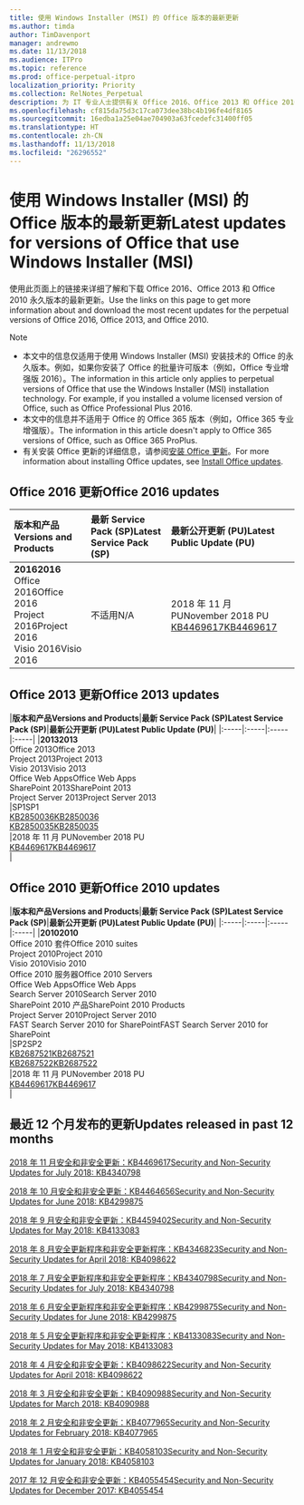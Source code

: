 ```yaml
---
title: 使用 Windows Installer (MSI) 的 Office 版本的最新更新
ms.author: timda
author: TimDavenport
manager: andrewmo
ms.date: 11/13/2018
ms.audience: ITPro
ms.topic: reference
ms.prod: office-perpetual-itpro
localization_priority: Priority
ms.collection: RelNotes_Perpetual
description: 为 IT 专业人士提供有关 Office 2016、Office 2013 和 Office 2010 永久版本的最新更新信息的链接
ms.openlocfilehash: cf815da75d3c17ca073dee38bc4b196fe4df8165
ms.sourcegitcommit: 16edba1a25e04ae704903a63fcedefc31400ff05
ms.translationtype: HT
ms.contentlocale: zh-CN
ms.lasthandoff: 11/13/2018
ms.locfileid: "26296552"
---
```

# <a name="latest-updates-for-versions-of-office-that-use-windows-installer-msi"></a><span data-ttu-id="24957-103">使用 Windows Installer (MSI) 的 Office 版本的最新更新</span><span class="sxs-lookup"><span data-stu-id="24957-103">Latest updates for versions of Office that use Windows Installer (MSI)</span></span>

<span data-ttu-id="24957-104">使用此页面上的链接来详细了解和下载 Office 2016、Office 2013 和 Office 2010 永久版本的最新更新。</span><span class="sxs-lookup"><span data-stu-id="24957-104">Use the links on this page to get more information about and download the most recent updates for the perpetual versions of Office 2016, Office 2013, and Office 2010.</span></span>
  
 
> [!NOTE]
> - <span data-ttu-id="24957-p101">本文中的信息仅适用于使用 Windows Installer (MSI) 安装技术的 Office 的永久版本。例如，如果你安装了 Office 的批量许可版本（例如，Office 专业增强版 2016）。</span><span class="sxs-lookup"><span data-stu-id="24957-p101">The information in this article only applies to perpetual versions of Office that use the Windows Installer (MSI) installation technology. For example, if you installed a volume licensed version of Office, such as Office Professional Plus 2016.</span></span>
> - <span data-ttu-id="24957-107">本文中的信息并不适用于 Office 的 Office 365 版本（例如，Office 365 专业增强版）。</span><span class="sxs-lookup"><span data-stu-id="24957-107">The information in this article doesn't apply to Office 365 versions of Office, such as Office 365 ProPlus.</span></span>
> - <span data-ttu-id="24957-108">有关安装 Office 更新的详细信息，请参阅[安装 Office 更新](https://support.office.com/article/2ab296f3-7f03-43a2-8e50-46de917611c5)。</span><span class="sxs-lookup"><span data-stu-id="24957-108">For more information about installing Office updates, see [Install Office updates](https://support.office.com/article/2ab296f3-7f03-43a2-8e50-46de917611c5).</span></span> 


## <a name="office-2016-updates"></a><span data-ttu-id="24957-109">Office 2016 更新</span><span class="sxs-lookup"><span data-stu-id="24957-109">Office 2016 updates</span></span>

|<span data-ttu-id="24957-110">**版本和产品**</span><span class="sxs-lookup"><span data-stu-id="24957-110">**Versions and Products**</span></span>|<span data-ttu-id="24957-111">**最新 Service Pack (SP)**</span><span class="sxs-lookup"><span data-stu-id="24957-111">**Latest Service Pack (SP)**</span></span>|<span data-ttu-id="24957-112">**最新公开更新 (PU)**</span><span class="sxs-lookup"><span data-stu-id="24957-112">**Latest Public Update (PU)**</span></span>|
|:-----|:-----|:-----|
|<span data-ttu-id="24957-113">**2016**</span><span class="sxs-lookup"><span data-stu-id="24957-113">**2016**</span></span> <br/> <span data-ttu-id="24957-114">Office 2016</span><span class="sxs-lookup"><span data-stu-id="24957-114">Office 2016</span></span>  <br/> <span data-ttu-id="24957-115">Project 2016</span><span class="sxs-lookup"><span data-stu-id="24957-115">Project 2016</span></span>  <br/> <span data-ttu-id="24957-116">Visio 2016</span><span class="sxs-lookup"><span data-stu-id="24957-116">Visio 2016</span></span>  <br/> |<span data-ttu-id="24957-117">不适用</span><span class="sxs-lookup"><span data-stu-id="24957-117">N/A</span></span>  <br/> |<span data-ttu-id="24957-118">2018 年 11 月 PU</span><span class="sxs-lookup"><span data-stu-id="24957-118">November 2018 PU</span></span>  <br/> [<span data-ttu-id="24957-119">KB4469617</span><span class="sxs-lookup"><span data-stu-id="24957-119">KB4469617</span></span>](https://support.microsoft.com/help/4469617) <br/> |
   
## <a name="office-2013-updates"></a><span data-ttu-id="24957-120">Office 2013 更新</span><span class="sxs-lookup"><span data-stu-id="24957-120">Office 2013 updates</span></span>

|<span data-ttu-id="24957-121">**版本和产品**</span><span class="sxs-lookup"><span data-stu-id="24957-121">**Versions and Products**</span></span>|<span data-ttu-id="24957-122">**最新 Service Pack (SP)**</span><span class="sxs-lookup"><span data-stu-id="24957-122">**Latest Service Pack (SP)**</span></span>|<span data-ttu-id="24957-123">**最新公开更新 (PU)**</span><span class="sxs-lookup"><span data-stu-id="24957-123">**Latest Public Update (PU)**</span></span>|
|:-----|:-----|:-----|:-----|
|<span data-ttu-id="24957-124">**2013**</span><span class="sxs-lookup"><span data-stu-id="24957-124">**2013**</span></span> <br/> <span data-ttu-id="24957-125">Office 2013</span><span class="sxs-lookup"><span data-stu-id="24957-125">Office 2013</span></span>  <br/> <span data-ttu-id="24957-126">Project 2013</span><span class="sxs-lookup"><span data-stu-id="24957-126">Project 2013</span></span>  <br/> <span data-ttu-id="24957-127">Visio 2013</span><span class="sxs-lookup"><span data-stu-id="24957-127">Visio 2013</span></span>  <br/> <span data-ttu-id="24957-128">Office Web Apps</span><span class="sxs-lookup"><span data-stu-id="24957-128">Office Web Apps</span></span>  <br/> <span data-ttu-id="24957-129">SharePoint 2013</span><span class="sxs-lookup"><span data-stu-id="24957-129">SharePoint 2013</span></span>  <br/> <span data-ttu-id="24957-130">Project Server 2013</span><span class="sxs-lookup"><span data-stu-id="24957-130">Project Server 2013</span></span>  <br/> |<span data-ttu-id="24957-131">SP1</span><span class="sxs-lookup"><span data-stu-id="24957-131">SP1</span></span> <br/> [<span data-ttu-id="24957-132">KB2850036</span><span class="sxs-lookup"><span data-stu-id="24957-132">KB2850036</span></span>](https://support.microsoft.com/kb/2850036) <br/>[<span data-ttu-id="24957-133">KB2850035</span><span class="sxs-lookup"><span data-stu-id="24957-133">KB2850035</span></span>](https://support.microsoft.com/kb/2850035) <br/> |<span data-ttu-id="24957-134">2018 年 11 月 PU</span><span class="sxs-lookup"><span data-stu-id="24957-134">November 2018 PU</span></span>  <br/> [<span data-ttu-id="24957-135">KB4469617</span><span class="sxs-lookup"><span data-stu-id="24957-135">KB4469617</span></span>](https://support.microsoft.com/help/4469617) <br/> |
   
## <a name="office-2010-updates"></a><span data-ttu-id="24957-136">Office 2010 更新</span><span class="sxs-lookup"><span data-stu-id="24957-136">Office 2010 updates</span></span>

|<span data-ttu-id="24957-137">**版本和产品**</span><span class="sxs-lookup"><span data-stu-id="24957-137">**Versions and Products**</span></span>|<span data-ttu-id="24957-138">**最新 Service Pack (SP)**</span><span class="sxs-lookup"><span data-stu-id="24957-138">**Latest Service Pack (SP)**</span></span>|<span data-ttu-id="24957-139">**最新公开更新 (PU)**</span><span class="sxs-lookup"><span data-stu-id="24957-139">**Latest Public Update (PU)**</span></span>|
|:-----|:-----|:-----|:-----|
|<span data-ttu-id="24957-140">**2010**</span><span class="sxs-lookup"><span data-stu-id="24957-140">**2010**</span></span> <br/> <span data-ttu-id="24957-141">Office 2010 套件</span><span class="sxs-lookup"><span data-stu-id="24957-141">Office 2010 suites</span></span>  <br/> <span data-ttu-id="24957-142">Project 2010</span><span class="sxs-lookup"><span data-stu-id="24957-142">Project 2010</span></span>  <br/> <span data-ttu-id="24957-143">Visio 2010</span><span class="sxs-lookup"><span data-stu-id="24957-143">Visio 2010</span></span>  <br/> <span data-ttu-id="24957-144">Office 2010 服务器</span><span class="sxs-lookup"><span data-stu-id="24957-144">Office 2010 Servers</span></span>  <br/> <span data-ttu-id="24957-145">Office Web Apps</span><span class="sxs-lookup"><span data-stu-id="24957-145">Office Web Apps</span></span>  <br/> <span data-ttu-id="24957-146">Search Server 2010</span><span class="sxs-lookup"><span data-stu-id="24957-146">Search Server 2010</span></span>  <br/> <span data-ttu-id="24957-147">SharePoint 2010 产品</span><span class="sxs-lookup"><span data-stu-id="24957-147">SharePoint 2010 Products</span></span>  <br/> <span data-ttu-id="24957-148">Project Server 2010</span><span class="sxs-lookup"><span data-stu-id="24957-148">Project Server 2010</span></span>  <br/> <span data-ttu-id="24957-149">FAST Search Server 2010 for SharePoint</span><span class="sxs-lookup"><span data-stu-id="24957-149">FAST Search Server 2010 for SharePoint</span></span>  <br/> |<span data-ttu-id="24957-150">SP2</span><span class="sxs-lookup"><span data-stu-id="24957-150">SP2</span></span> <br/>[<span data-ttu-id="24957-151">KB2687521</span><span class="sxs-lookup"><span data-stu-id="24957-151">KB2687521</span></span>](https://support.microsoft.com/kb/2687521) <br/> [<span data-ttu-id="24957-152">KB2687522</span><span class="sxs-lookup"><span data-stu-id="24957-152">KB2687522</span></span>](https://support.microsoft.com/kb/2687522) <br/> |<span data-ttu-id="24957-153">2018 年 11 月 PU</span><span class="sxs-lookup"><span data-stu-id="24957-153">November 2018 PU</span></span> <br/>[<span data-ttu-id="24957-154">KB4469617</span><span class="sxs-lookup"><span data-stu-id="24957-154">KB4469617</span></span>](https://support.microsoft.com/help/4469617) <br/>|
   

   
## <a name="updates-released-in-past-12-months"></a><span data-ttu-id="24957-155">最近 12 个月发布的更新</span><span class="sxs-lookup"><span data-stu-id="24957-155">Updates released in past 12 months</span></span>

[<span data-ttu-id="24957-156">2018 年 11 月安全和非安全更新：KB4469617</span><span class="sxs-lookup"><span data-stu-id="24957-156">Security and Non-Security Updates for July 2018: KB4340798</span></span>](https://support.microsoft.com/help/4469617)

[<span data-ttu-id="24957-157">2018 年 10 月安全和非安全更新：KB4464656</span><span class="sxs-lookup"><span data-stu-id="24957-157">Security and Non-Security Updates for June 2018: KB4299875</span></span>](https://support.microsoft.com/help/4464656)

[<span data-ttu-id="24957-158">2018 年 9 月安全和非安全更新：KB4459402</span><span class="sxs-lookup"><span data-stu-id="24957-158">Security and Non-Security Updates for May 2018: KB4133083 </span></span>](https://support.microsoft.com/help/4459402) 

[<span data-ttu-id="24957-159">2018 年 8 月安全更新程序和非安全更新程序：KB4346823</span><span class="sxs-lookup"><span data-stu-id="24957-159">Security and Non-Security Updates for April 2018: KB4098622</span></span>](https://support.microsoft.com/help/4346823)   

[<span data-ttu-id="24957-160">2018 年 7 月安全更新程序和非安全更新程序：KB4340798</span><span class="sxs-lookup"><span data-stu-id="24957-160">Security and Non-Security Updates for July 2018: KB4340798</span></span>](https://support.microsoft.com/help/4340798)   

[<span data-ttu-id="24957-161">2018 年 6 月安全更新程序和非安全更新程序：KB4299875</span><span class="sxs-lookup"><span data-stu-id="24957-161">Security and Non-Security Updates for June 2018: KB4299875</span></span>](https://support.microsoft.com/help/4299875)  

[<span data-ttu-id="24957-162">2018 年 5 月安全更新程序和非安全更新程序：KB4133083</span><span class="sxs-lookup"><span data-stu-id="24957-162">Security and Non-Security Updates for May 2018: KB4133083 </span></span>](https://support.microsoft.com/zh-CN/help/4133083)
  
[<span data-ttu-id="24957-163">2018 年 4 月安全和非安全更新：KB4098622</span><span class="sxs-lookup"><span data-stu-id="24957-163">Security and Non-Security Updates for April 2018: KB4098622</span></span>](https://support.microsoft.com/zh-CN/help/4098622) 
  
[<span data-ttu-id="24957-164">2018 年 3 月安全和非安全更新：KB4090988</span><span class="sxs-lookup"><span data-stu-id="24957-164">Security and Non-Security Updates for March 2018: KB4090988</span></span>](https://support.microsoft.com/zh-CN/help/4090988)  
  
[<span data-ttu-id="24957-165">2018 年 2 月安全和非安全更新：KB4077965</span><span class="sxs-lookup"><span data-stu-id="24957-165">Security and Non-Security Updates for February 2018: KB4077965</span></span>](https://support.microsoft.com/help/4077965)  
  
[<span data-ttu-id="24957-166">2018 年 1 月安全和非安全更新：KB4058103</span><span class="sxs-lookup"><span data-stu-id="24957-166">Security and Non-Security Updates for January 2018: KB4058103</span></span>](https://support.microsoft.com/help/4058103)   
  
[<span data-ttu-id="24957-167">2017 年 12 月安全和非安全更新：KB4055454</span><span class="sxs-lookup"><span data-stu-id="24957-167">Security and Non-Security Updates for December 2017: KB4055454</span></span>](https://support.microsoft.com/help/4055454)   
  
  
  
    

  

   
  
